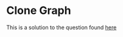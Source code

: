# Clone Graph
This is a solution to the question found [here](https://leetcode.com/problems/clone-graph/)